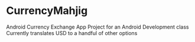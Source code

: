 # CurrencyMahjig
Android Currency Exchange App Project for an Android Development class
Currently translates USD to a handful of other options
